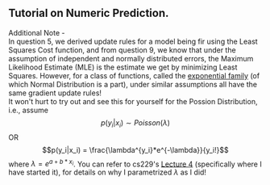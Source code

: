## Tutorial on Numeric Prediction.

Additional Note - <br>
In question 5, we derived update rules for a model being fir using the Least Squares Cost function, and from question 9, we know that under the assumption of independent and normally distributed errors, the Maximum Likelihood Estimate (MLE) is the estimate we get by minimizing Least Squares. However, for a class of functions, called the <a href="https://en.wikipedia.org/wiki/Exponential_family">exponential family</a> (of which Normal Distribution is a part), under similar assumptions all have the same gradient update rules! <br>
It won't hurt to try out and see this for yourself for the Possion Distribution, i.e., assume <br>
$$p(y_i|x_i) \sim Poisson(\lambda)$$
OR
$$p(y_i|x_i) = \frac{\lambda^{y_i}*e^{-\lambda}}{y_i!}$$
where $\lambda = e^{a + b*x_i}$.
You can refer to cs229's <a href="https://youtu.be/iZTeva0WSTQ?si=sZVZeiaRc5fgwIvD&t=2899">Lecture 4</a> (specifically where I have started it), for details on why I parametrized $\lambda$ as I did! 